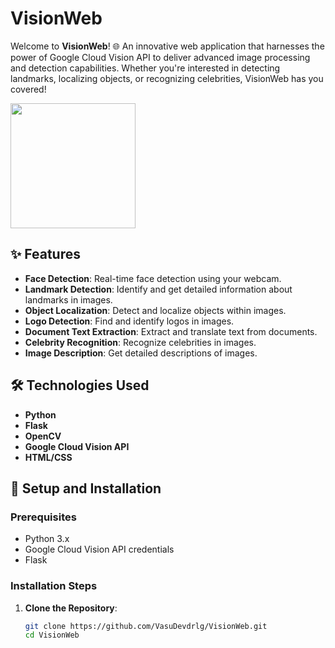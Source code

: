 # VisionWeb

Welcome to **VisionWeb**! 🌐 An innovative web application that harnesses the power of Google Cloud Vision API to deliver advanced image processing and detection capabilities. Whether you're interested in detecting landmarks, localizing objects, or recognizing celebrities, VisionWeb has you covered!




<img align='center' src="https://graph.org/file/367fcae7945d79450d9ce.jpg" width=200px>




## ✨ Features

- **Face Detection**: Real-time face detection using your webcam.
- **Landmark Detection**: Identify and get detailed information about landmarks in images.
- **Object Localization**: Detect and localize objects within images.
- **Logo Detection**: Find and identify logos in images.
- **Document Text Extraction**: Extract and translate text from documents.
- **Celebrity Recognition**: Recognize celebrities in images.
- **Image Description**: Get detailed descriptions of images.

## 🛠️ Technologies Used

- **Python**
- **Flask**
- **OpenCV**
- **Google Cloud Vision API**
- **HTML/CSS**

## 🚀 Setup and Installation

### Prerequisites

- Python 3.x
- Google Cloud Vision API credentials
- Flask

### Installation Steps

1. **Clone the Repository**:
   ```bash
   git clone https://github.com/VasuDevdrlg/VisionWeb.git
   cd VisionWeb
